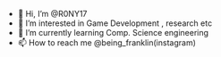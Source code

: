- 👋 Hi, I’m @R0NY17
- 👀 I’m interested in Game Development , research etc
- 🌱 I’m currently learning Comp. Science engineering
- 📫 How to reach me @being_franklin(instagram)

<!---
R0NY17/R0NY17 is a ✨ special ✨ repository because its `README.md` (this file) appears on your GitHub profile.
You can click the Preview link to take a look at your changes.
--->
